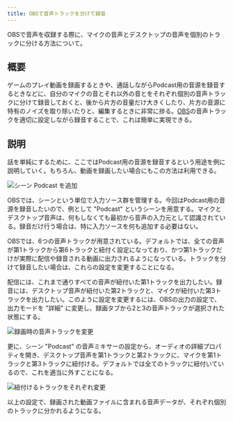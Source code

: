 ```yaml
---
title: OBSで音声トラックを分けて録音
---
```


OBSで音声を収録する際に、マイクの音声とデスクトップの音声を個別のトラックに分ける方法について。

## 概要

ゲームのプレイ動画を録画するときや、通話しながらPodcast用の音源を録音するときなどに、自分のマイクの音とそれ以外の音とをそれぞれ個別の音声トラックに分けて録音しておくと、後から片方の音量だけ大きくしたり、片方の音源に特有のノイズを取り除いたりと、編集するときに非常に捗る。[OBS](https://obsproject.com/ja)の音声トラックを適切に設定しながら録音することで、これは簡単に実現できる。

## 説明

話を単純にするために、ここではPodcast用の音源を録音するという用途を例に説明していく。もちろん、動画を録画したい場合にもこの方法は利用できる。

![](https://i.imgur.com/FTC2Kbgh.png "シーン Podcast を追加")

OBSでは、シーンという単位で入力ソース群を管理する。今回はPodcast用の音源を録音したいので、例として "Podcast" というシーンを用意する。マイクとデスクトップ音声は、何もしなくても最初から音声の入力元として認識されている。録音だけ行う場合は、特に入力ソースを何も追加する必要はない。

OBSでは、6つの音声トラックが用意されている。デフォルトでは、全ての音声が第1トラックから第6トラックと紐付く設定になっており、かつ第1トラックだけが実際に配信や録音される動画に出力されるようになっている。トラックを分けて録音したい場合は、これらの設定を変更することになる。

配信には、これまで通りすべての音声が紐付いた第1トラックを出力したい。録音には、デスクトップ音声が紐付いた第2トラックと、マイクが紐付いた第3トラックを出力したい。このように設定を変更するには、OBSの出力の設定で、出力モードを "詳細" に変更し、録画タブから2と3の音声トラックが選択された状態にする。

![](https://i.imgur.com/ABigJbeh.png "録画時の音声トラックを変更")

更に、シーン "Podcast" の音声ミキサーの設定から、オーディオの詳細プロパティを開き、デスクトップ音声を第1トラックと第2トラックに、マイクを第1トラックと第3トラックに紐付ける。デフォルトでは全てのトラックに紐付いているので、これを適当に外すことになる。

![](https://i.imgur.com/KGGbD4jh.png "紐付けるトラックをそれぞれ変更")

以上の設定で、録画された動画ファイルに含まれる音声データが、それぞれ個別のトラックに分かれるようになる。
